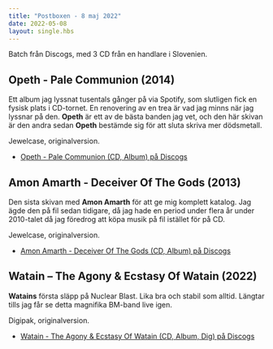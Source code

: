 ```yaml
---
title: "Postboxen - 8 maj 2022"
date: 2022-05-08
layout: single.hbs
---
```


Batch från Discogs, med 3 CD från en handlare i Slovenien.

## Opeth - Pale Communion (2014)

Ett album jag lyssnat tusentals gånger på via Spotify, som slutligen fick en fysisk
plats i CD-tornet. En renovering av en trea är vad jag minns när jag lyssnar på den.
**Opeth** är ett av de bästa banden jag vet, och den här skivan är den andra sedan
**Opeth** bestämde sig för att sluta skriva mer dödsmetall.

Jewelcase, originalversion.

* [Opeth - Pale Communion (CD, Album) på Discogs][0]

## Amon Amarth - Deceiver Of The Gods (2013)

Den sista skivan med **Amon Amarth** för att ge mig komplett katalog.
Jag ägde den på fil sedan tidigare, då jag hade en period under flera år
under 2010-talet då jag föredrog att köpa musik på fil istället för på CD.

Jewelcase, originalversion.

* [Amon Amarth - Deceiver Of The Gods (CD, Album) på Discogs][1]

## Watain – The Agony & Ecstasy Of Watain (2022)

**Watains** första släpp på Nuclear Blast. Lika bra och stabil som alltid. Längtar
tills jag får se detta magnifika BM-band live igen.

Digipak, originalversion.

* [Watain - The Agony & Ecstasy Of Watain (CD, Album, Dig) på Discogs][2]

[0]: https://www.discogs.com/release/6009294-Opeth-Pale-Communion
[1]: https://www.discogs.com/release/4673214-Amon-Amarth-Deceiver-Of-The-Gods
[2]: https://www.discogs.com/release/23045045-Watain-The-Agony-Ecstasy-Of-Watain
